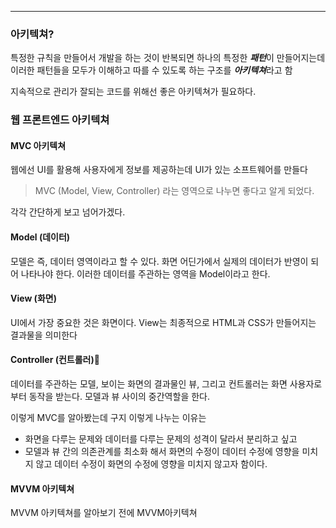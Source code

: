 
---

### 아키텍쳐?

특정한 규칙을 만들어서 개발을 하는 것이 반복되면 하나의 특정한 ***패턴***이 만들어지는데 이러한 패턴들을 모두가 이해하고 따를 수 있도록 하는 구조를 ***아키텍쳐***라고 함

지속적으로 관리가 잘되는 코드를 위해선 좋은 아키텍쳐가 필요하다.

### 웹 프론트엔드 아키텍쳐

#### MVC 아키텍쳐

웹에선 UI를 활용해 사용자에게 정보를 제공하는데 UI가 있는 소프트웨어를 만들다 

> 
> MVC (Model, View, Controller) 라는 영역으로 나누면 좋다고 알게 되었다.
>

각각 간단하게 보고 넘어가겠다.
#### Model (데이터)

모델은 즉, 데이터 영역이라고 할 수 있다.
화면 어딘가에서 실제의 데이터가 반영이 되어 나타나야 한다.
이러한 데이터를 주관하는 영역을 Model이라고 한다.


#### View (화면)

UI에서 가장 중요한 것은 화면이다.
View는 최종적으로 HTML과 CSS가 만들어지는 결과물을 의미한다

#### Controller (컨트롤러)

데이터를 주관하는 모델, 보이는 화면의 결과물인 뷰, 그리고 컨트롤러는 화면 사용자로부터 동작을 받는다.
모델과 뷰 사이의 중간역할을 한다.

이렇게 MVC를 알아봤는데 구지 이렇게 나누는 이유는

- 화면을 다루는 문제와 데이터를 다루는 문제의 성격이 달라서 분리하고 싶고
- 모델과 뷰 간의 의존관계를 최소화 해서 화면의 수정이 데이터 수정에 영향을 미치지 않고 데이터 수정이 화면의 수정에 영향을 미치지 않고자 함이다.

#### MVVM 아키텍쳐

MVVM 아키텍쳐를 알아보기 전에 MVVM아키텍쳐  